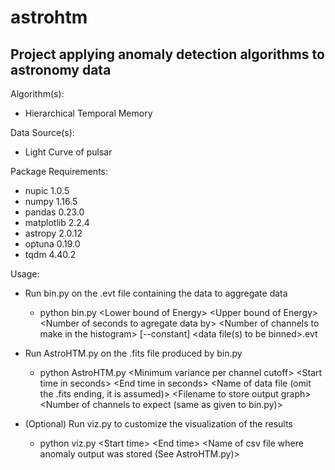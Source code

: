 # astrohtm

## Project applying anomaly detection algorithms to astronomy data

Algorithm(s):
* Hierarchical Temporal Memory

Data Source(s):
* Light Curve of pulsar

Package Requirements:
* nupic 1.0.5
* numpy 1.16.5
* pandas 0.23.0
* matplotlib 2.2.4
* astropy 2.0.12
* optuna 0.19.0
* tqdm 4.40.2

Usage:
* Run bin.py on the .evt file containing the data to aggregate data
  * python bin.py  \<Lower bound of Energy> \<Upper bound of Energy> \<Number of seconds to agregate data by> \<Number of channels to make in the histogram> [--constant] \<data file(s) to be binned>.evt
  
* Run AstroHTM.py on the .fits file produced by bin.py
  * python AstroHTM.py \<Minimum variance per channel cutoff> \<Start time in seconds> \<End time in seconds> \<Name of data file (omit the .fits ending, it is assumed)> \<Filename to store output graph> <Number of channels to expect (same as given to bin.py)>

* (Optional) Run viz.py to customize the visualization of the results
  * python viz.py \<Start time> \<End time> \<Name of csv file where anomaly output was stored (See AstroHTM.py)>
